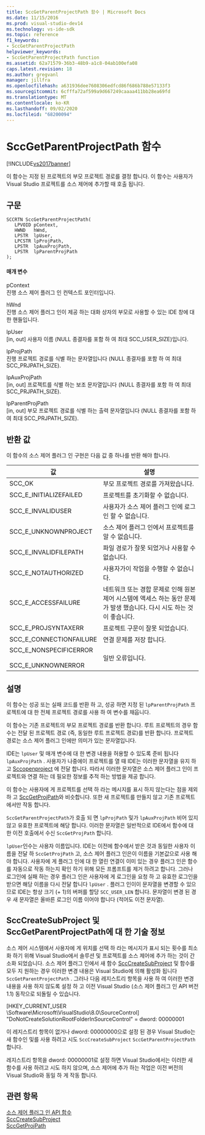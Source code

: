 ```yaml
---
title: SccGetParentProjectPath 함수 | Microsoft Docs
ms.date: 11/15/2016
ms.prod: visual-studio-dev14
ms.technology: vs-ide-sdk
ms.topic: reference
f1_keywords:
- SccGetParentProjectPath
helpviewer_keywords:
- SccGetParentProjectPath function
ms.assetid: 62a71579-36b3-48b9-a1c8-04ab100efa08
caps.latest.revision: 18
ms.author: gregvanl
manager: jillfra
ms.openlocfilehash: a631936dee7608306edfcd86f686b788e57133f3
ms.sourcegitcommit: 6cfffa72af599a9d667249caaaa411bb28ea69fd
ms.translationtype: MT
ms.contentlocale: ko-KR
ms.lasthandoff: 09/02/2020
ms.locfileid: "68200094"
---
```

# <a name="sccgetparentprojectpath-function"></a>SccGetParentProjectPath 함수
[!INCLUDE[vs2017banner](../includes/vs2017banner.md)]

이 함수는 지정 된 프로젝트의 부모 프로젝트 경로를 결정 합니다. 이 함수는 사용자가 Visual Studio 프로젝트를 소스 제어에 추가할 때 호출 됩니다.  
  
## <a name="syntax"></a>구문  
  
```cpp#  
SCCRTN SccGetParentProjectPath(  
   LPVOID pContext,  
   HWND   hWnd,  
   LPSTR  lpUser,  
   LPCSTR lpProjPath,  
   LPSTR  lpAuxProjPath,  
   LPSTR  lpParentProjPath  
);  
```  
  
#### <a name="parameters"></a>매개 변수  
 pContext  
 진행 소스 제어 플러그 인 컨텍스트 포인터입니다.  
  
 hWnd  
 진행 소스 제어 플러그 인이 제공 하는 대화 상자의 부모로 사용할 수 있는 IDE 창에 대 한 핸들입니다.  
  
 lpUser  
 [in, out] 사용자 이름 (NULL 종결자를 포함 하 여 최대 SCC_USER_SIZE)입니다.  
  
 lpProjPath  
 진행 프로젝트 경로를 식별 하는 문자열입니다 (NULL 종결자를 포함 하 여 최대 SCC_PRJPATH_SIZE).  
  
 lpAuxProjPath  
 [in, out] 프로젝트를 식별 하는 보조 문자열입니다 (NULL 종결자를 포함 하 여 최대 SCC_PRJPATH_SIZE).  
  
 lpParentProjPath  
 [in, out] 부모 프로젝트 경로를 식별 하는 출력 문자열입니다 (NULL 종결자를 포함 하 여 최대 SCC_PRJPATH_SIZE).  
  
## <a name="return-value"></a>반환 값  
 이 함수의 소스 제어 플러그 인 구현은 다음 값 중 하나를 반환 해야 합니다.  
  
|값|설명|  
|-----------|-----------------|  
|SCC_OK|부모 프로젝트 경로를 가져왔습니다.|  
|SCC_E_INITIALIZEFAILED|프로젝트를 초기화할 수 없습니다.|  
|SCC_E_INVALIDUSER|사용자가 소스 제어 플러그 인에 로그인 할 수 없습니다.|  
|SCC_E_UNKNOWNPROJECT|소스 제어 플러그 인에서 프로젝트를 알 수 없습니다.|  
|SCC_E_INVALIDFILEPATH|파일 경로가 잘못 되었거나 사용할 수 없습니다.|  
|SCC_E_NOTAUTHORIZED|사용자가이 작업을 수행할 수 없습니다.|  
|SCC_E_ACCESSFAILURE|네트워크 또는 경합 문제로 인해 원본 제어 시스템에 액세스 하는 동안 문제가 발생 했습니다. 다시 시도 하는 것이 좋습니다.|  
|SCC_E_PROJSYNTAXERR|프로젝트 구문이 잘못 되었습니다.|  
|SCC_E_CONNECTIONFAILURE|연결 문제를 저장 합니다.|  
|SCC_E_NONSPECIFICERROR<br /><br /> SCC_E_UNKNOWNERROR|일반 오류입니다.|  
  
## <a name="remarks"></a>설명  
 이 함수는 성공 또는 실패 코드를 반환 하 고, 성공 하면 지정 된 `lpParentProjPath` 프로젝트에 대 한 전체 프로젝트 경로를 사용 하 여 변수를 채웁니다.  
  
 이 함수는 기존 프로젝트의 부모 프로젝트 경로를 반환 합니다. 루트 프로젝트의 경우 함수는 전달 된 프로젝트 경로 (즉, 동일한 루트 프로젝트 경로)를 반환 합니다. 프로젝트 경로는 소스 제어 플러그 인에만 의미가 있는 문자열입니다.  
  
 IDE는 `lpUser` 및 매개 변수에 대 한 변경 내용을 허용할 수 있도록 준비 됩니다 `lpAuxProjPath` . 사용자가 나중에이 프로젝트를 열 때 IDE는 이러한 문자열을 유지 하 고 [Sccopenproject](../extensibility/sccopenproject-function.md) 에 전달 합니다. 따라서 이러한 문자열은 소스 제어 플러그 인이 프로젝트와 연결 하는 데 필요한 정보를 추적 하는 방법을 제공 합니다.  
  
 이 함수는 사용자에 게 프로젝트를 선택 하 라는 메시지를 표시 하지 않는다는 점을 제외 하 고 [SccGetProjPath](../extensibility/sccgetprojpath-function.md)와 비슷합니다. 또한 새 프로젝트를 만들지 않고 기존 프로젝트 에서만 작동 합니다.  
  
 `SccGetParentProjectPath`가 호출 되 면 `lpProjPath` 및가 `lpAuxProjPath` 비어 있지 않고 유효한 프로젝트에 해당 합니다. 이러한 문자열은 일반적으로 IDE에서 함수에 대 한 이전 호출에서 수신 `SccGetProjPath` 합니다.  
  
 `lpUser`인수는 사용자 이름입니다. IDE는 이전에 함수에서 받은 것과 동일한 사용자 이름을 전달 하 `SccGetProjPath` 고, 소스 제어 플러그 인은이 이름을 기본값으로 사용 해야 합니다. 사용자에 게 플러그 인에 대 한 열린 연결이 이미 있는 경우 플러그 인은 함수를 자동으로 작동 하는지 확인 하기 위해 모든 프롬프트를 제거 하려고 합니다. 그러나 로그인에 실패 하는 경우 플러그 인은 사용자에 게 로그인을 요청 하 고 유효한 로그인을 받으면 해당 이름을 다시 전달 합니다 `lpUser` . 플러그 인이이 문자열을 변경할 수 있으므로 IDE는 항상 크기 (+ 1)의 버퍼를 할당 `SCC_USER_LEN` 합니다. 문자열이 변경 된 경우 새 문자열은 올바른 로그인 이름 이어야 합니다 (적어도 이전 문자열).  
  
## <a name="technical-notes-for-scccreatesubproject-and-sccgetparentprojectpath"></a>SccCreateSubProject 및 SccGetParentProjectPath에 대 한 기술 정보  
 소스 제어 시스템에서 사용자에 게 위치를 선택 하 라는 메시지가 표시 되는 횟수를 최소화 하기 위해 Visual Studio에서 솔루션 및 프로젝트를 소스 제어에 추가 하는 것이 간소화 되었습니다. 소스 제어 플러그 인에서 새 함수 [SccCreateSubProject](../extensibility/scccreatesubproject-function.md) 및 함수를 모두 지 원하는 경우 이러한 변경 내용은 Visual Studio에 의해 활성화 됩니다 `SccGetParentProjectPath` . 그러나 다음 레지스트리 항목을 사용 하 여 이러한 변경 내용을 사용 하지 않도록 설정 하 고 이전 Visual Studio (소스 제어 플러그 인 API 버전 1.1) 동작으로 되돌릴 수 있습니다.  
  
 [HKEY_CURRENT_USER \Software\Microsoft\VisualStudio\8.0\SourceControl] "DoNotCreateSolutionRootFolderInSourceControl" = dword: 00000001  
  
 이 레지스트리 항목이 없거나 dword: 00000000으로 설정 된 경우 Visual Studio는 새 함수인 및를 사용 하려고 시도 `SccCreateSubProject` `SccGetParentProjectPath` 합니다.  
  
 레지스트리 항목을 dword: 00000001로 설정 하면 Visual Studio에서는 이러한 새 함수를 사용 하려고 시도 하지 않으며, 소스 제어에 추가 하는 작업은 이전 버전의 Visual Studio와 동일 하 게 작동 합니다.  
  
## <a name="see-also"></a>관련 항목  
 [소스 제어 플러그 인 API 함수](../extensibility/source-control-plug-in-api-functions.md)   
 [SccCreateSubProject](../extensibility/scccreatesubproject-function.md)   
 [SccGetProjPath](../extensibility/sccgetprojpath-function.md)
